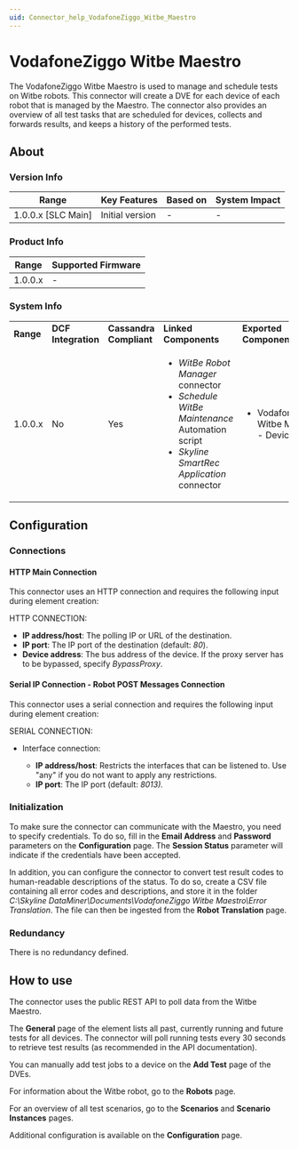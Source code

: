 ```yaml
---
uid: Connector_help_VodafoneZiggo_Witbe_Maestro
---
```


# VodafoneZiggo Witbe Maestro

The VodafoneZiggo Witbe Maestro is used to manage and schedule tests on Witbe robots. This connector will create a DVE for each device of each robot that is managed by the Maestro. The connector also provides an overview of all test tasks that are scheduled for devices, collects and forwards results, and keeps a history of the performed tests.

## About

### Version Info

| Range                | Key Features     | Based on     | System Impact     |
|----------------------|------------------|--------------|-------------------|
| 1.0.0.x \[SLC Main\] | Initial version  | \-           | \-                |

### Product Info

| Range     | Supported Firmware     |
|-----------|------------------------|
| 1.0.0.x   | \-                     |

### System Info

<table>
<colgroup>
<col style="width: 20%" />
<col style="width: 20%" />
<col style="width: 20%" />
<col style="width: 20%" />
<col style="width: 20%" />
</colgroup>
<tbody>
<tr class="odd">
<td><strong>Range</strong></td>
<td><strong>DCF Integration</strong></td>
<td><strong>Cassandra Compliant</strong></td>
<td><strong>Linked Components</strong></td>
<td><strong>Exported Components</strong></td>
</tr>
<tr class="even">
<td>1.0.0.x</td>
<td>No</td>
<td>Yes</td>
<td><ul>
<li><em>WitBe Robot Manager</em> connector</li>
<li><em>Schedule WitBe Maintenance</em> Automation script</li>
<li><em>Skyline SmartRec Application</em> connector</li>
</ul></td>
<td><ul>
<li>VodafoneZiggo Witbe Maestro - Device</li>
</ul></td>
</tr>
</tbody>
</table>

## Configuration

### Connections

#### HTTP Main Connection

This connector uses an HTTP connection and requires the following input during element creation:

HTTP CONNECTION:

- **IP address/host**: The polling IP or URL of the destination.
- **IP port**: The IP port of the destination (default: *80*).
- **Device address**: The bus address of the device. If the proxy server has to be bypassed, specify *BypassProxy*.

#### Serial IP Connection - Robot POST Messages Connection

This connector uses a serial connection and requires the following input during element creation:

SERIAL CONNECTION:

- Interface connection:

  - **IP address/host**: Restricts the interfaces that can be listened to. Use "any" if you do not want to apply any restrictions.
  - **IP port**: The IP port (default: *8013).*

### Initialization

To make sure the connector can communicate with the Maestro, you need to specify credentials. To do so, fill in the **Email Address** and **Password** parameters on the **Configuration** page. The **Session Status** parameter will indicate if the credentials have been accepted.

In addition, you can configure the connector to convert test result codes to human-readable descriptions of the status. To do so, create a CSV file containing all error codes and descriptions, and store it in the folder *C:\Skyline DataMiner\Documents\VodafoneZiggo Witbe Maestro\Error Translation*. The file can then be ingested from the **Robot Translation** page.

### Redundancy

There is no redundancy defined.

## How to use

The connector uses the public REST API to poll data from the Witbe Maestro.

The **General** page of the element lists all past, currently running and future tests for all devices. The connector will poll running tests every 30 seconds to retrieve test results (as recommended in the API documentation).

You can manually add test jobs to a device on the **Add Test** page of the DVEs.

For information about the Witbe robot, go to the **Robots** page.

For an overview of all test scenarios, go to the **Scenarios** and **Scenario** **Instances** pages.

Additional configuration is available on the **Configuration** page.
